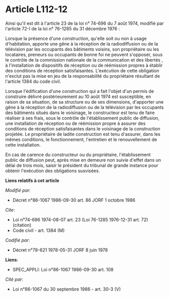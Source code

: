 # Article L112-12

Ainsi qu'il est dit à l'article 23 de la loi n° 74-696 du 7 août 1974, modifié par l'article 72-I de la loi n° 76-1285 du 31
décembre 1976 :

Lorsque la présence d'une construction, qu'elle soit ou non à usage d'habitation, apporte une gêne à la réception de la
radiodiffusion ou de la télévision par les occupants des bâtiments voisins, son propriétaire ou les locataires, preneurs ou
occupants de bonne foi ne peuvent s'opposer, sous le contrôle de la commission nationale de la communication et des
libertés , à l'installation de dispositifs de réception ou de réémission propres à établir des conditions de réception
satisfaisantes. L'exécution de cette obligation n'exclut pas la mise en jeu de la responsabilité du propriétaire résultant de
l'article 1384 du code civil.

Lorsque l'édification d'une construction qui a fait l'objet d'un permis de construire délivré postérieurement au 10 août 1974
est susceptible, en raison de sa situation, de sa structure ou de ses dimensions, d'apporter une gêne à la réception de la
radiodiffusion ou de la télévision par les occupants des bâtiments situés dans le voisinage, le constructeur est tenu de
faire réaliser à ses frais, sous le contrôle de l'établissement public de diffusion, une installation de réception ou de
réémission propre à assurer des conditions de réception satisfaisantes dans le voisinage de la construction projetée. Le
propriétaire de ladite construction est tenu d'assurer, dans les mêmes conditions, le fonctionnement, l'entretien et le
renouvellement de cette installation.

En cas de carence du constructeur ou du propriétaire, l'établissement public de diffusion peut, après mise en demeure non
suivie d'effet dans un délai de trois mois, saisir le président du tribunal de grande instance pour obtenir l'exécution des
obligations susvisées.

**Liens relatifs à cet article**

_Modifié par_:

  - Décret n°86-1067 1986-09-30 art. 86 JORF 1 octobre 1986

_Cite_:

  - Loi n°74-696 1974-08-07 art. 23 (Loi 76-1285 1976-12-31 art. 72) (citation)
  - Code civil - art. 1384 (M)

_Codifié par_:

  - Décret n°78-621 1978-05-31 JORF 8 juin 1978

**Liens**:

  - SPEC_APPLI: Loi n°86-1067 1986-09-30 art. 108

_Cité par_:

  - Loi n°86-1067 du 30 septembre 1986 - art. 30-3 (V)
